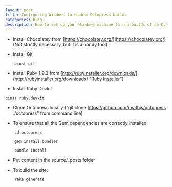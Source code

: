 ```yaml
---
layout: post
title: Configuring Windows to enable Octopress builds
categories: blog
description: How to set up your Windows machine to run builds of an Octopress site
---
```


- Install Chocolatey from [https://chocolatey.org/](https://chocolatey.org/) (Not strictly necessary, but it is a handy tool)

- Install Git 

```
    cinst git
```

- Install Ruby 1.9.3 from [http://rubyinstaller.org/downloads/](http://rubyinstaller.org/downloads/ "Ruby Installer")

- Install Ruby Devkit 

```
cinst ruby.devkit
```

- Clone Octopress locally ("git clone https://github.com/imathis/octopress ./octopress" from command line)

- To ensure that all the Gem dependencies are correctly installed:

```
    cd octopress
    
    gem install bundler
    
    bundle install
```
    
- Put content in the source/_posts folder

- To build the site:

```
    rake generate
```



